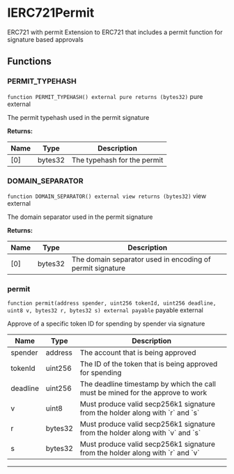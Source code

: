 

# IERC721Permit


ERC721 with permit
Extension to ERC721 that includes a permit function for signature based approvals




## Functions
### PERMIT_TYPEHASH


`function PERMIT_TYPEHASH() external pure returns (bytes32)` pure external

The permit typehash used in the permit signature




**Returns:**

| Name | Type | Description |
| ---- | ---- | ----------- |
| [0] | bytes32 | The typehash for the permit |

### DOMAIN_SEPARATOR


`function DOMAIN_SEPARATOR() external view returns (bytes32)` view external

The domain separator used in the permit signature




**Returns:**

| Name | Type | Description |
| ---- | ---- | ----------- |
| [0] | bytes32 | The domain separator used in encoding of permit signature |

### permit


`function permit(address spender, uint256 tokenId, uint256 deadline, uint8 v, bytes32 r, bytes32 s) external payable` payable external

Approve of a specific token ID for spending by spender via signature



| Name | Type | Description |
| ---- | ---- | ----------- |
| spender | address | The account that is being approved |
| tokenId | uint256 | The ID of the token that is being approved for spending |
| deadline | uint256 | The deadline timestamp by which the call must be mined for the approve to work |
| v | uint8 | Must produce valid secp256k1 signature from the holder along with &#x60;r&#x60; and &#x60;s&#x60; |
| r | bytes32 | Must produce valid secp256k1 signature from the holder along with &#x60;v&#x60; and &#x60;s&#x60; |
| s | bytes32 | Must produce valid secp256k1 signature from the holder along with &#x60;r&#x60; and &#x60;v&#x60; |






---

